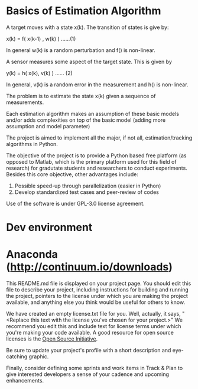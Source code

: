 Basics of Estimation Algorithm
====================

A target moves with a state x(k). The transition of states is give by:

x(k) = f( x(k-1) , w(k) ) ......(1)

In general w(k) is a random perturbation and f() is non-linear.

A sensor measures some aspect of the target state. This is given by

y(k) = h( x(k), v(k) ) ...... (2)

In general, v(k) is a random error in the measurement and h() is non-linear.

The problem is to estimate the state x(k) given a sequence of measurements.

Each estimation algorithm makes an assumption of these basic models and/or
adds complexities on top of the basic model (adding more assumption and model
parameter)

The project is aimed to implement all the major, if not all, estimation/tracking
algorithms in Python.

The objective of the project is to provide a Python based free platform (as opposed 
to Matlab, which is the primary platform used for this field of research) for 
gradutate students and researchers to conduct experiments. Besides this core objective, 
other advantages include:

1) Possible speed-up through parallelization (easier in Python)
2) Develop standardized test cases and peer-review of codes

Use of the software is under GPL-3.0 license agreement.

Dev environment
===============

Anaconda (http://continuum.io/downloads)
=======
This README.md file is displayed on your project page. You should edit this 
file to describe your project, including instructions for building and 
running the project, pointers to the license under which you are making the 
project available, and anything else you think would be useful for others to
know.

We have created an empty license.txt file for you. Well, actually, it says,
"<Replace this text with the license you've chosen for your project.>" We 
recommend you edit this and include text for license terms under which you're
making your code available. A good resource for open source licenses is the 
[Open Source Initiative](http://opensource.org/).

Be sure to update your project's profile with a short description and 
eye-catching graphic.

Finally, consider defining some sprints and work items in Track & Plan to give 
interested developers a sense of your cadence and upcoming enhancements.
